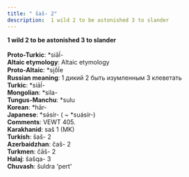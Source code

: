 ```yaml
---
title: " šaš- 2"
description:  1 wild 2 to be astonished 3 to slander
---
```

<strong> 1 wild 2 to be astonished 3 to slander</strong><br><br>
<strong>Proto-Turkic</strong>:  *siāĺ-<br>
<strong>Altaic etymology</strong>:  Altaic etymology<br>
<strong> Proto-Altaic</strong>:  *si̯ṓĺe<br>
<strong>Russian meaning</strong>:  1 дикий 2 быть изумленным 3 клеветать<br>
<strong>Turkic</strong>:  *siāĺ-<br>
<strong>Mongolian</strong>:  *sila-<br>
<strong>Tungus-Manchu</strong>:  *sulu<br>
<strong>Korean</strong>:  *hār-<br>
<strong>Japanese</strong>:  *sǝ́sír- ( ~ *suásír-)<br>
<strong>Comments</strong>:  VEWT 405.<br>
<strong>Karakhanid</strong>:  saš 1 (MK)<br>
<strong>Turkish</strong>:  šaš- 2<br>
<strong>Azerbaidzhan</strong>:  čaš- 2<br>
<strong>Turkmen</strong>:  čāš- 2<br>
<strong>Halaj</strong>:  šašqa- 3<br>
<strong>Chuvash</strong>:  šuldra 'pert'<br>


